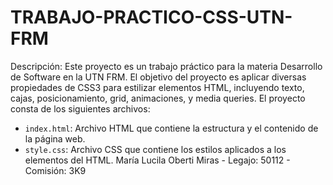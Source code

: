 # TRABAJO-PRACTICO-CSS-UTN-FRM
Descripción: Este proyecto es un trabajo práctico para la materia Desarrollo de Software en la UTN FRM. 
El objetivo del proyecto es aplicar diversas propiedades de CSS3 para estilizar elementos HTML, incluyendo texto, cajas, posicionamiento, grid, animaciones, y media queries.
El proyecto consta de los siguientes archivos:
- `index.html`: Archivo HTML que contiene la estructura y el contenido de la página web.
- `style.css`: Archivo CSS que contiene los estilos aplicados a los elementos del HTML.
María Lucila Oberti Miras - Legajo: 50112 - Comisión: 3K9

  
